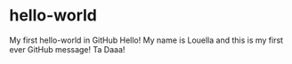 # hello-world
My first hello-world in GitHub
Hello! My name is Louella and this is my first ever GitHub message! Ta Daaa!
